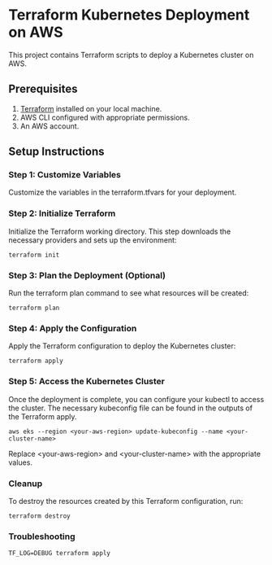 # Terraform Kubernetes Deployment on AWS

This project contains Terraform scripts to deploy a Kubernetes cluster on AWS. 

## Prerequisites

1. [Terraform](https://www.terraform.io/downloads.html) installed on your local machine.
2. AWS CLI configured with appropriate permissions.
3. An AWS account.

## Setup Instructions

### Step 1: Customize Variables
Customize the variables in the terraform.tfvars for your deployment.

### Step 2: Initialize Terraform
Initialize the Terraform working directory. This step downloads the necessary providers and sets up the environment:
```
terraform init
```

### Step 3: Plan the Deployment (Optional)
Run the terraform plan command to see what resources will be created:

```
terraform plan
```

### Step 4: Apply the Configuration
Apply the Terraform configuration to deploy the Kubernetes cluster:

```
terraform apply
```

### Step 5: Access the Kubernetes Cluster
Once the deployment is complete, you can configure your kubectl to access the cluster. The necessary kubeconfig file can be found in the outputs of the Terraform apply.

```
aws eks --region <your-aws-region> update-kubeconfig --name <your-cluster-name>

```
Replace \<your-aws-region> and \<your-cluster-name> with the appropriate values.


### Cleanup
To destroy the resources created by this Terraform configuration, run:

```
terraform destroy
```

### Troubleshooting

```
TF_LOG=DEBUG terraform apply
```